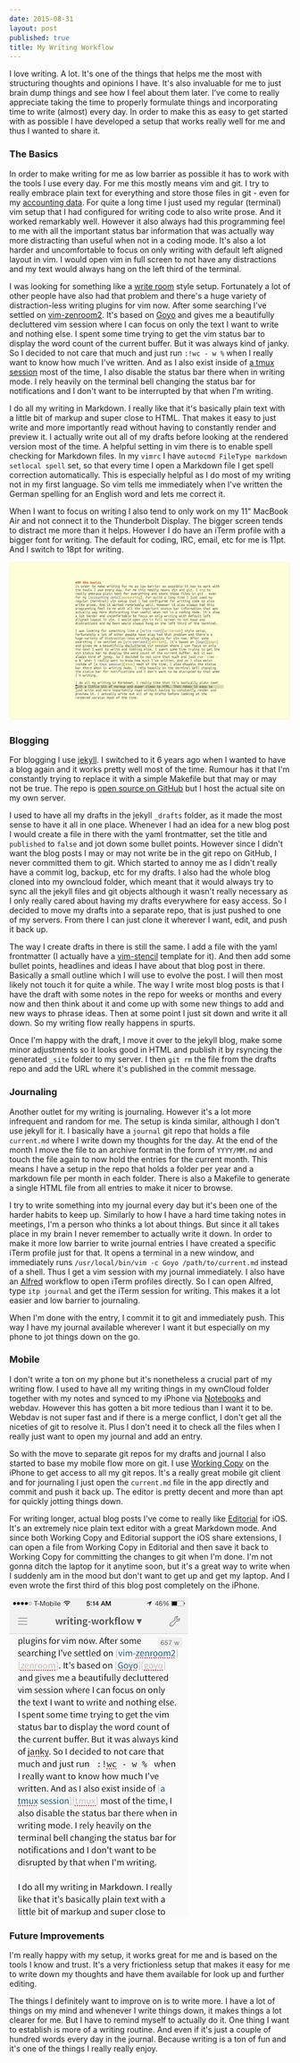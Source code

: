 ```yaml
---
date: 2015-08-31
layout: post
published: true
title: My Writing Workflow
---
```


I love writing. A lot. It's one of the things that helps me the most with
structuring thoughts and opinions I have. It's also invaluable for me to just
brain dump things and see how I feel about them later. I've come to really
appreciate taking the time to properly formulate things and incorporating time
to write (almost) every day. In order to make this as easy to get started with
as possible I have developed a setup that works really well for me and thus I
wanted to share it.

### The Basics
In order to make writing for me as low barrier as possible it has to work with
the tools I use every day. For me this mostly means vim and git. I try to
really embrace plain text for everything and store those files in git - even
for my [accounting data][accounting]. For quite a long time I just used my
regular (terminal) vim setup that I had configured for writing code to also
write prose. And it worked remarkably well. However it also always had this
programming feel to me with all the important status bar information that was
actually way more distracting than useful when not in a coding mode. It's also
a lot harder and uncomfortable to focus on only writing with default left
aligned layout in vim. I would open vim in full screen to not have any
distractions and my text would always hang on the left third of the terminal.

I was looking for something like a [write room][writeroom] style setup.
Fortunately a lot of other people have also had that problem and there's a
huge variety of distraction-less writing plugins for vim now. After some
searching I've settled on [vim-zenroom2][zenroom]. It's based on [Goyo][goyo]
and gives me a beautifully decluttered vim session where I can focus on only
the text I want to write and nothing else. I spent some time trying to get the
vim status bar to display the word count of the current buffer. But it was
always kind of janky. So I decided to not care that much and just run `:!wc -
w %` when I really want to know how much I've written. And as I also exist
inside of [a tmux session][tmux] most of the time, I also disable the status
bar there when in writing mode. I rely heavily on the terminal bell changing
the status bar for notifications and I don't want to be interrupted by that
when I'm writing.

I do all my writing in Markdown. I really like that it's basically plain text
with a little bit of markup and super close to HTML. That makes it easy to
just write and more importantly read without having to constantly render and
preview it. I actually write out all of my drafts before looking at the
rendered version most of the time. A helpful setting in vim there is to enable
spell checking for Markdown files. In my `vimrc` I have `autocmd FileType
markdown setlocal spell` set, so that every time I open a Markdown file I get
spell correction automatically. This is especially helpful as I do most of my
writing not in my first language. So vim tells me immediately when I've
written the German spelling for an English word and lets me correct it.

When I want to focus on writing I also tend to only work on my 11" MacBook Air
and not connect it to the Thunderbolt Display. The bigger screen tends to
distract me more than it helps. However I do have an iTerm profile with a
bigger font for writing. The default for coding, IRC, email, etc for me is
11pt. And I switch to 18pt for writing.

![vim distraction free writing](/images/goyo.png)

### Blogging

For blogging I use [jekyll][jekyll]. I switched to it 6 years ago when I
wanted to have a blog again and it works pretty well most of the time. Rumour
has it that I'm constantly trying to replace it with a simple Makefile but
that may or may not be true. The repo is [open source on
GitHub][unwiredcouch-repo] but I host the actual site on my own server.

I used to have all my drafts in the jekyll `_drafts` folder, as it made the
most sense to have it all in one place. Whenever I had an idea for a new blog
post I would create a file in there with the yaml frontmatter, set the title
and `published` to `false` and jot down some bullet points. However since I
didn't want the blog posts I may or may not write be in the git repo on
GitHub, I never committed them to git. Which started to annoy me as I didn't
really have a commit log, backup, etc for my drafts. I also had the whole blog
cloned into my owncloud folder, which meant that it would always try to sync
all the jekyll files and git objects although it wasn't really necessary as I
only really cared about having my drafts everywhere for easy access. So I
decided to move my drafts into a separate repo, that is just pushed to one of
my servers. From there I can just clone it wherever I want, edit, and push it
back up.

The way I create drafts in there is still the same. I add a file with the
yaml frontmatter (I actually have a [vim-stencil][vim-stencil] template for
it). And then add some bullet points, headlines and ideas I have about that
blog post in there. Basically a small outline which I will use to evolve the
post. I will then most likely not touch it for quite a while. The way I write
most blog posts is that I have the draft with some notes in the repo for weeks
or months and every now and then think about it and come up with some new
things to add and new ways to phrase ideas. Then at some point I just sit down
and write it all down. So my writing flow really happens in spurts.

Once I'm happy with the draft, I move it over to the jekyll blog, make some
minor adjustments so it looks good in HTML and publish it by rsyncing the
generated `_site` folder to my server. I then `git rm` the file from the
drafts repo and add the URL where it's published in the commit message.

### Journaling
Another outlet for my writing is journaling. However it's a lot more
infrequent and random for me. The setup is kinda similar, although I don't use
jekyll for it. I basically have a `journal` git repo that holds a file
`current.md` where I write down my thoughts for the day. At the end of the
month I move the file to an archive format in the form of `YYYY/MM.md` and
touch the file again to now hold the entries for the current month. This means
I have a setup in the repo that holds a folder per year and a markdown file
per month in each folder. There is also a Makefile to generate a single HTML
file from all entries to make it nicer to browse.

I try to write something into my journal every day but it's been one of the
harder habits to keep up. Similarly to how I have a hard time taking notes in
meetings, I'm a person who thinks a lot about things. But since it all takes
place in my brain I never remember to actually write it down. In order to make
it more low barrier to write journal entries I have created a specific iTerm
profile just for that. It opens a terminal in a new window, and immediately
runs `/usr/local/bin/vim -c Goyo /path/to/current.md` instead of a shell. Thus
I get a vim session with my journal immediately. I also have an
[Alfred][alfred] workflow to open iTerm profiles directly. So I can open
Alfred, type `itp journal` and get the iTerm session for writing. This makes
it a lot easier and low barrier to journaling.

When I'm done with the entry, I commit it to git and immediately push. This
way I have my journal available wherever I want it but especially on my phone
to jot things down on the go.

### Mobile
I don't write a ton on my phone but it's nonetheless a crucial part of my
writing flow. I used to have all my writing things in my ownCloud folder
together with my notes and synced to my iPhone via [Notebooks][notebooks] and
webdav. However this has gotten a bit more tedious than I want it to be.
Webdav is not super fast and if there is a merge conflict, I don't get all the
niceties of git to resolve it. Plus I don't need it to check all the files
when I really just want to open my journal and add an entry.

So with the move to separate git repos for my drafts and journal I also
started to base my mobile flow more on git. I use [Working Copy][working_copy]
on the iPhone to get access to all my git repos. It's a really great mobile
git client and for journaling I just open the `current.md` file in the app
directly and commit and push it back up. The editor is pretty decent and more
than apt for quickly jotting things down.

For writing longer, actual blog posts I've come to really like
[Editorial][editorial] for iOS. It's an extremely nice plain text editor with
a great Markdown mode. And since both Working Copy and Editorial support the
iOS share extensions, I can open a file from Working Copy in Editorial and
then save it back to Working Copy for committing the changes to git when I'm
done. I'm not gonna ditch the laptop for it anytime soon, but it's a great way
to write when I suddenly am in the mood but don't want to get up and get my
laptop. And I even wrote the first third of this blog post completely on the
iPhone.

![writing on iOS with Editorial](/images/editorial.jpg)

### Future Improvements
I'm really happy with my setup, it works great for me and is based on the
tools I know and trust. It's a very frictionless setup that makes it easy for
me to write down my thoughts and have them available for look up and further
editing.

The things I definitely want to improve on is to write more. I have a lot of
things on my mind and whenever I write things down, it makes things a lot
clearer for me. But I have to remind myself to actually do it. One thing I
want to establish is more of a writing routine. And even if it's just a couple
of hundred words every day in the journal. Because writing is a ton of fun and
it's one of the things I really really enjoy.


[zenroom]: https://github.com/amix/vim-zenroom2
[accounting]: https://unwiredcouch.com/2015/06/08/accounting-the-unix-way.html
[email]: https://unwiredcouch.com/2014/08/29/email-happiness.html
[writeroom]: http://www.hogbaysoftware.com/products/writeroom
[goyo]: https://github.com/junegunn/goyo.vim
[tmux]: https://unwiredcouch.com/2013/11/15/my-tmux-setup.html
[jekyll]: http://jekyllrb.com
[unwiredcouch-repo]: https://github.com/mrtazz/unwiredcouch.com
[vim-stencil]: https://github.com/mrtazz/vim-stencil
[alfred]: https://www.alfredapp.com
[notebooks]: http://www.notebooksapp.com
[working_copy]: http://workingcopyapp.com
[editorial]: http://omz-software.com/editorial/
